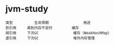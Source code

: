 # jvm-study

```
类型	        生命周期	            用途
软引用	    直到内存不足时	        缓存
弱引用	    下次GC	            缓存（WeakHashMap）
虚引用	    下次GC	            堆外内存管理
```



